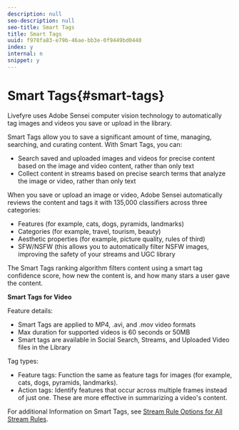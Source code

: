 ```yaml
---
description: null
seo-description: null
seo-title: Smart Tags
title: Smart Tags
uuid: f978fa83-e79b-46ae-bb3e-0f9449bd0440
index: y
internal: n
snippet: y
---
```


# Smart Tags{#smart-tags}

Livefyre uses Adobe Sensei computer vision technology to automatically tag images and videos you save or upload in the library.

Smart Tags allow you to save a significant amount of time, managing, searching, and curating content. With Smart Tags, you can:

* Search saved and uploaded images and videos for precise content based on the image and video content, rather than only text 
* Collect content in streams based on precise search terms that analyze the image or video, rather than only text

When you save or upload an image or video, Adobe Sensei automatically reviews the content and tags it with 135,000 classifiers across three categories:

* Features (for example, cats, dogs, pyramids, landmarks) 
* Categories (for example, travel, tourism, beauty) 
* Aesthetic properties (for example, picture quality, rules of third) 
* SFW/NSFW (this allows you to automatically filter NSFW images, improving the safety of your streams and UGC library

The Smart Tags ranking algorithm filters content using a smart tag confidence score, how new the content is, and how many stars a user gave the content.

**Smart Tags for Video**

Feature details:

* Smart Tags are applied to MP4, .avi, and .mov video formats 
* Max duration for supported videos is 60 seconds or 50MB 
* Smart tags are available in Social Search, Streams, and Uploaded Video files in the Library

Tag types:

* Feature tags: Function the same as feature tags for images (for example, cats, dogs, pyramids, landmarks). 
* Action tags: Identify features that occur across multiple frames instead of just one. These are more effective in summarizing a video's content.

For additional Information on Smart Tags, see [Stream Rule Options for All Stream Rules](../../c-streams/c-stream-rule-options-for-all-stream-rules.md#c_stream_rule_options_for_all_stream_rules). 
